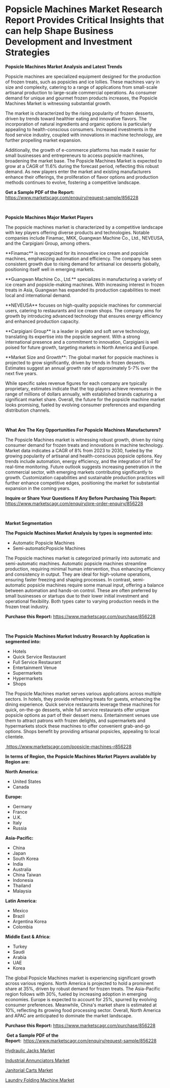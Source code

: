 <p><h1>Popsicle Machines Market Research Report Provides Critical Insights that can help Shape Business Development and Investment Strategies</h1></p><p><strong>Popsicle Machines Market Analysis and Latest Trends</strong></p>
<p><p>Popsicle machines are specialized equipment designed for the production of frozen treats, such as popsicles and ice lollies. These machines vary in size and complexity, catering to a range of applications from small-scale artisanal production to large-scale commercial operations. As consumer demand for unique and gourmet frozen products increases, the Popsicle Machines Market is witnessing substantial growth.</p><p>The market is characterized by the rising popularity of frozen desserts, driven by trends toward healthier eating and innovative flavors. The incorporation of natural ingredients and organic options is particularly appealing to health-conscious consumers. Increased investments in the food service industry, coupled with innovations in machine technology, are further propelling market expansion.</p><p>Additionally, the growth of e-commerce platforms has made it easier for small businesses and entrepreneurs to access popsicle machines, broadening the market base. The Popsicle Machines Market is expected to grow at a CAGR of 11.6% during the forecast period, reflecting this robust demand. As new players enter the market and existing manufacturers enhance their offerings, the proliferation of flavor options and production methods continues to evolve, fostering a competitive landscape.</p></p>
<p><strong>Get a Sample PDF of the Report:&nbsp;</strong> <a href="https://www.marketscagr.com/enquiry/request-sample/856228?utm_campaign=1848&utm_medium=2&utm_source=Github&utm_content=ia&utm_term=08042025&utm_id=popsicle-machines">https://www.marketscagr.com/enquiry/request-sample/856228</a></p>
<p>&nbsp;</p>
<p><strong>Popsicle Machines Major Market Players</strong></p>
<p><p>The popsicle machines market is characterized by a competitive landscape with key players offering diverse products and technologies. Notable companies include Finamac, MKK, Guangwan Machine Co., Ltd., NEVEUSA, and the Carpigiani Group, among others.</p><p>**Finamac** is recognized for its innovative ice cream and popsicle machines, emphasizing automation and efficiency. The company has seen consistent growth due to rising demand for artisanal ice desserts globally, positioning itself well in emerging markets.</p><p>**Guangwan Machine Co., Ltd.** specializes in manufacturing a variety of ice cream and popsicle-making machines. With increasing interest in frozen treats in Asia, Guangwan has expanded its production capabilities to meet local and international demand.</p><p>**NEVEUSA** focuses on high-quality popsicle machines for commercial users, catering to restaurants and ice cream shops. The company aims for growth by introducing advanced technology that ensures energy efficiency and enhanced production capacity.</p><p>**Carpigiani Group** is a leader in gelato and soft serve technology, translating its expertise into the popsicle segment. With a strong international presence and a commitment to innovation, Carpigiani is well poised for future growth, targeting markets in North America and Europe.</p><p>**Market Size and Growth**: The global market for popsicle machines is projected to grow significantly, driven by trends in frozen desserts. Estimates suggest an annual growth rate of approximately 5-7% over the next five years. </p><p>While specific sales revenue figures for each company are typically proprietary, estimates indicate that the top players achieve revenues in the range of millions of dollars annually, with established brands capturing a significant market share. Overall, the future for the popsicle machine market looks promising, fueled by evolving consumer preferences and expanding distribution channels.</p></p>
<p>&nbsp;</p>
<p><strong>What Are The Key Opportunities For Popsicle Machines Manufacturers?</strong></p>
<p><p>The Popsicle Machines market is witnessing robust growth, driven by rising consumer demand for frozen treats and innovations in machine technology. Market data indicates a CAGR of 8% from 2023 to 2030, fueled by the growing popularity of artisanal and health-conscious popsicle options. Key trends include automation, energy efficiency, and the integration of IoT for real-time monitoring. Future outlook suggests increasing penetration in the commercial sector, with emerging markets contributing significantly to growth. Customization capabilities and sustainable production practices will further enhance competitive edges, positioning the market for substantial expansion in the coming years.</p></p>
<p><strong>Inquire or Share Your Questions If Any Before Purchasing This Report:</strong> <a href="https://www.marketscagr.com/enquiry/pre-order-enquiry/856228?utm_campaign=1848&utm_medium=2&utm_source=Github&utm_content=ia&utm_term=08042025&utm_id=popsicle-machines">https://www.marketscagr.com/enquiry/pre-order-enquiry/856228</a></p>
<p>&nbsp;</p>
<p><strong>Market Segmentation</strong></p>
<p><strong>The Popsicle Machines Market Analysis by types is segmented into:</strong></p>
<p><ul><li>Automatic Popsicle Machines</li><li>Semi-automaticPopsicle Machines</li></ul></p>
<p><p>The Popsicle machines market is categorized primarily into automatic and semi-automatic machines. Automatic popsicle machines streamline production, requiring minimal human intervention, thus enhancing efficiency and consistency in output. They are ideal for high-volume operations, ensuring faster freezing and shaping processes. In contrast, semi-automatic popsicle machines require some manual input, offering a balance between automation and hands-on control. These are often preferred by small businesses or startups due to their lower initial investment and operational flexibility. Both types cater to varying production needs in the frozen treat industry.</p></p>
<p><strong>Purchase this Report:&nbsp;</strong><a href="https://www.marketscagr.com/purchase/856228?utm_campaign=1848&utm_medium=2&utm_source=Github&utm_content=ia&utm_term=08042025&utm_id=popsicle-machines">https://www.marketscagr.com/purchase/856228</a></p>
<p>&nbsp;</p>
<p><strong>The Popsicle Machines Market Industry Research by Application is segmented into:</strong></p>
<p><ul><li>Hotels</li><li>Quick Service Restaurant</li><li>Full Service Restaurant</li><li>Entertainment Venue</li><li>Supermarkets</li><li>Hypermarkets</li><li>Shops</li></ul></p>
<p><p>The Popsicle Machines market serves various applications across multiple sectors. In hotels, they provide refreshing treats for guests, enhancing the dining experience. Quick service restaurants leverage these machines for quick, on-the-go desserts, while full service restaurants offer unique popsicle options as part of their dessert menu. Entertainment venues use them to attract patrons with frozen delights, and supermarkets and hypermarkets stock these machines to offer convenient grab-and-go options. Shops benefit by providing artisanal popsicles, appealing to local clientele.</p></p>
<p><a href="https://www.marketscagr.com/popsicle-machines-r856228?utm_campaign=1848&utm_medium=2&utm_source=Github&utm_content=ia&utm_term=08042025&utm_id=popsicle-machines">&nbsp;https://www.marketscagr.com/popsicle-machines-r856228</a></p>
<p><strong>In terms of Region, the Popsicle Machines Market Players available by Region are:</strong></p>
<p>
    <p> <strong> North America: </strong>
        <ul>
            <li>United States</li>
            <li>Canada</li>
        </ul>
        </p> 
    <p> <strong> Europe: </strong>
        <ul>
            <li>Germany</li>
            <li>France</li>
            <li>U.K.</li>
            <li>Italy</li>
            <li>Russia</li>
        </ul>
        </p> 
    <p> <strong> Asia-Pacific: </strong>
        <ul>
            <li>China</li>
            <li>Japan</li>
            <li>South Korea</li>
            <li>India</li>
            <li>Australia</li>
            <li>China Taiwan</li>
            <li>Indonesia</li>
            <li>Thailand</li>
            <li>Malaysia</li>
        </ul>
        </p> 
    <p> <strong> Latin America: </strong>
        <ul>
            <li>Mexico</li>
            <li>Brazil</li>
            <li>Argentina Korea</li>
            <li>Colombia</li>
        </ul>
        </p> 
    <p> <strong> Middle East & Africa: </strong>
        <ul>
            <li>Turkey</li>
            <li>Saudi</li>
            <li>Arabia</li>
            <li>UAE</li>
            <li>Korea</li>
        </ul>
    </p>
    </p>
<p><p>The global Popsicle Machines market is experiencing significant growth across various regions. North America is projected to hold a prominent share at 35%, driven by robust demand for frozen treats. The Asia-Pacific region follows with 30%, fueled by increasing adoption in emerging economies. Europe is expected to account for 25%, spurred by evolving consumer preferences. Meanwhile, China's market share is estimated at 10%, reflecting its growing food processing sector. Overall, North America and APAC are anticipated to dominate the market landscape.</p></p>
<p><strong>Purchase this Report: </strong><a href="https://www.marketscagr.com/purchase/856228?utm_campaign=1848&utm_medium=2&utm_source=Github&utm_content=ia&utm_term=08042025&utm_id=popsicle-machines">https://www.marketscagr.com/purchase/856228</a></p>
<p>&nbsp;<strong>Get a Sample PDF of the Report:&nbsp;&nbsp;</strong><a href="https://www.marketscagr.com/enquiry/request-sample/856228?utm_campaign=1848&utm_medium=2&utm_source=Github&utm_content=ia&utm_term=08042025&utm_id=popsicle-machines">https://www.marketscagr.com/enquiry/request-sample/856228</a></p>
<p><strong></strong></p>
<p><p><a href="https://github.com/norbyboyse4d/Market-Research-Report-List-1/blob/main/hydraulic-jacks-market.md?utm_campaign=1848&utm_medium=2&utm_source=Github&utm_content=ia&utm_term=08042025&utm_id=popsicle-machines">Hydraulic Jacks Market</a></p><p><a href="https://github.com/matotwipff14/Market-Research-Report-List-1/blob/main/industrial-annunciators-market.md?utm_campaign=1848&utm_medium=2&utm_source=Github&utm_content=ia&utm_term=08042025&utm_id=popsicle-machines">Industrial Annunciators Market</a></p><p><a href="https://github.com/leolamarnal9/Market-Research-Report-List-1/blob/main/janitorial-carts-market.md?utm_campaign=1848&utm_medium=2&utm_source=Github&utm_content=ia&utm_term=08042025&utm_id=popsicle-machines">Janitorial Carts Market</a></p><p><a href="https://github.com/WillieWoodard/Market-Research-Report-List-7/blob/main/laundry-folding-machine-market.md?utm_campaign=1848&utm_medium=2&utm_source=Github&utm_content=ia&utm_term=08042025&utm_id=popsicle-machines">Laundry Folding Machine Market</a></p></p>
